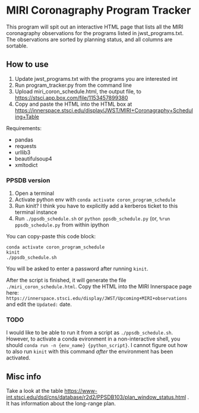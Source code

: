# MIRI Coronagraphy Program Tracker

This program will spit out an interactive HTML page that lists all the MIRI
coronagraphy observations for the programs listed in jwst_programs.txt. The
observations are sorted by planning status, and all columns are sortable.

## How to use

1. Update jwst_programs.txt with the programs you are interested int
2. Run program_tracker.py from the command line
3. Upload miri_coron_schedule.html, the output file, to
   https://stsci.app.box.com/file/1153457899380
4. Copy and paste the HTML into the HTML box at
   https://innerspace.stsci.edu/display/JWST/MIRI+Coronagraphy+Scheduling+Table

Requirements:
- pandas
- requests
- urllib3
- beautifulsoup4
- xmltodict


### PPSDB version

1. Open a terminal
2. Activate python env with `conda activate coron_program_schedule`
3. Run kinit? I think you have to explicitly add a kerberos ticket to this
   terminal instance
4. Run `./ppsdb_schedule.sh` or `python ppsdb_schedule.py` (or, `%run ppsdb_schedule.py` from within
   ipython


You can copy-paste this code block:
```
conda activate coron_program_schedule
kinit
./ppsdb_schedule.sh
```

You will be asked to enter a password after running `kinit`.


After the script is finished, it will generate the file `./miri_coron_schedule.html`. Copy the HTML into the MIRI Innerspace page here: `https://innerspace.stsci.edu/display/JWST/Upcoming+MIRI+observations` and edit the `Updated:` date.

### TODO
I would like to be able to run it from a script as `./ppsdb_schedule.sh`.
However, to activate a conda evironment in a non-interactive shell, you should
`conda run -n {env_name} {python_script}`. I cannot figure out how to also run
`kinit` with this command *after* the environment has been activated.


## Misc info

Take a look at the table
https://www-int.stsci.edu/dsd/cns/database/r2d2/PPSDB103/plan_window_status.html
. It has information about the long-range plan.
